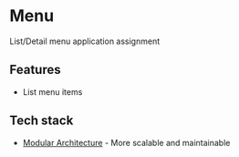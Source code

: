 # Menu

List/Detail menu application assignment

## Features

- List menu items



## Tech stack

- [Modular Architecture](https://www.youtube.com/watch?v=PZBg5DIzNww) - More scalable and maintainable
